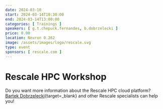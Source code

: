 ```yaml
---
date: 2024-03-10
start: 2024-03-14T10:30:00
end: 2024-03-14T13:00:00
categories: [ Trainings ]
speakers: [ g.t.chepuck.fernandes, b.dobrzelecki ]
price: 0.00
location: Neuron 0.262
image: /assets/images/logo/rescale.svg
type: event
sponsors: [ rescale.com ]
---
```


# Rescale HPC Workshop

Do you want more information about the Rescale HPC cloud platform? [Bartek Dobrzelecki](https://www.linkedin.com/in/bardobrze/){target=_blank} and other Rescale specialists can help you!